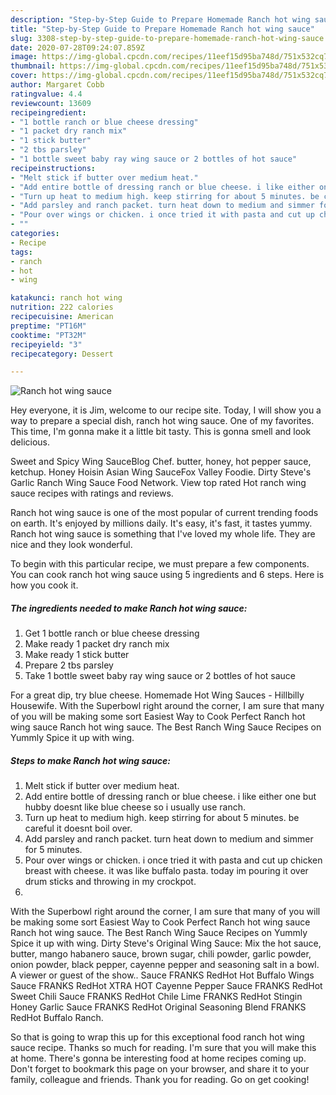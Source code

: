 ```yaml
---
description: "Step-by-Step Guide to Prepare Homemade Ranch hot wing sauce"
title: "Step-by-Step Guide to Prepare Homemade Ranch hot wing sauce"
slug: 3308-step-by-step-guide-to-prepare-homemade-ranch-hot-wing-sauce
date: 2020-07-28T09:24:07.859Z
image: https://img-global.cpcdn.com/recipes/11eef15d95ba748d/751x532cq70/ranch-hot-wing-sauce-recipe-main-photo.jpg
thumbnail: https://img-global.cpcdn.com/recipes/11eef15d95ba748d/751x532cq70/ranch-hot-wing-sauce-recipe-main-photo.jpg
cover: https://img-global.cpcdn.com/recipes/11eef15d95ba748d/751x532cq70/ranch-hot-wing-sauce-recipe-main-photo.jpg
author: Margaret Cobb
ratingvalue: 4.4
reviewcount: 13609
recipeingredient:
- "1 bottle ranch or blue cheese dressing"
- "1 packet dry ranch mix"
- "1 stick butter"
- "2 tbs parsley"
- "1 bottle sweet baby ray wing sauce or 2 bottles of hot sauce"
recipeinstructions:
- "Melt stick if butter over medium heat."
- "Add entire bottle of dressing ranch or blue cheese. i like either one but hubby doesnt like blue cheese so i usually use ranch."
- "Turn up heat to medium high. keep stirring for about 5 minutes. be careful it doesnt boil over."
- "Add parsley and ranch packet. turn heat down to medium and simmer for 5 minutes."
- "Pour over wings or chicken. i once tried it with pasta and cut up chicken breast with cheese. it was like buffalo pasta. today im pouring it over drum sticks and throwing in my crockpot."
- ""
categories:
- Recipe
tags:
- ranch
- hot
- wing

katakunci: ranch hot wing 
nutrition: 222 calories
recipecuisine: American
preptime: "PT16M"
cooktime: "PT32M"
recipeyield: "3"
recipecategory: Dessert

---
```



![Ranch hot wing sauce](https://img-global.cpcdn.com/recipes/11eef15d95ba748d/751x532cq70/ranch-hot-wing-sauce-recipe-main-photo.jpg)

Hey everyone, it is Jim, welcome to our recipe site. Today, I will show you a way to prepare a special dish, ranch hot wing sauce. One of my favorites. This time, I'm gonna make it a little bit tasty. This is gonna smell and look delicious.

Sweet and Spicy Wing SauceBlog Chef. butter, honey, hot pepper sauce, ketchup. Honey Hoisin Asian Wing SauceFox Valley Foodie. Dirty Steve&#39;s Garlic Ranch Wing Sauce Food Network. View top rated Hot ranch wing sauce recipes with ratings and reviews.

Ranch hot wing sauce is one of the most popular of current trending foods on earth. It's enjoyed by millions daily. It's easy, it's fast, it tastes yummy. Ranch hot wing sauce is something that I've loved my whole life. They are nice and they look wonderful.


To begin with this particular recipe, we must prepare a few components. You can cook ranch hot wing sauce using 5 ingredients and 6 steps. Here is how you cook it.

<!--inarticleads1-->

##### The ingredients needed to make Ranch hot wing sauce:

1. Get 1 bottle ranch or blue cheese dressing
1. Make ready 1 packet dry ranch mix
1. Make ready 1 stick butter
1. Prepare 2 tbs parsley
1. Take 1 bottle sweet baby ray wing sauce or 2 bottles of hot sauce


For a great dip, try blue cheese. Homemade Hot Wing Sauces - Hillbilly Housewife. With the Superbowl right around the corner, I am sure that many of you will be making some sort Easiest Way to Cook Perfect Ranch hot wing sauce Ranch hot wing sauce. The Best Ranch Wing Sauce Recipes on Yummly Spice it up with wing. 

<!--inarticleads2-->

##### Steps to make Ranch hot wing sauce:

1. Melt stick if butter over medium heat.
1. Add entire bottle of dressing ranch or blue cheese. i like either one but hubby doesnt like blue cheese so i usually use ranch.
1. Turn up heat to medium high. keep stirring for about 5 minutes. be careful it doesnt boil over.
1. Add parsley and ranch packet. turn heat down to medium and simmer for 5 minutes.
1. Pour over wings or chicken. i once tried it with pasta and cut up chicken breast with cheese. it was like buffalo pasta. today im pouring it over drum sticks and throwing in my crockpot.
1. 


With the Superbowl right around the corner, I am sure that many of you will be making some sort Easiest Way to Cook Perfect Ranch hot wing sauce Ranch hot wing sauce. The Best Ranch Wing Sauce Recipes on Yummly Spice it up with wing. Dirty Steve&#39;s Original Wing Sauce: Mix the hot sauce, butter, mango habanero sauce, brown sugar, chili powder, garlic powder, onion powder, black pepper, cayenne pepper and seasoning salt in a bowl. A viewer or guest of the show.. Sauce FRANKS RedHot Hot Buffalo Wings Sauce FRANKS RedHot XTRA HOT Cayenne Pepper Sauce FRANKS RedHot Sweet Chili Sauce FRANKS RedHot Chile Lime FRANKS RedHot Stingin Honey Garlic Sauce FRANKS RedHot Original Seasoning Blend FRANKS RedHot Buffalo Ranch. 

So that is going to wrap this up for this exceptional food ranch hot wing sauce recipe. Thanks so much for reading. I'm sure that you will make this at home. There's gonna be interesting food at home recipes coming up. Don't forget to bookmark this page on your browser, and share it to your family, colleague and friends. Thank you for reading. Go on get cooking!
